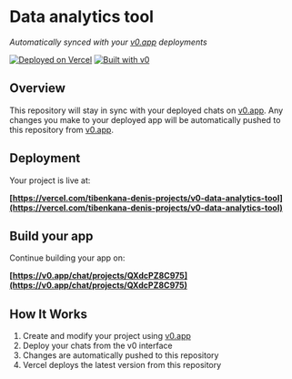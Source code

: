 # Data analytics tool

*Automatically synced with your [v0.app](https://v0.app) deployments*

[![Deployed on Vercel](https://img.shields.io/badge/Deployed%20on-Vercel-black?style=for-the-badge&logo=vercel)](https://vercel.com/tibenkana-denis-projects/v0-data-analytics-tool)
[![Built with v0](https://img.shields.io/badge/Built%20with-v0.app-black?style=for-the-badge)](https://v0.app/chat/projects/QXdcPZ8C975)

## Overview

This repository will stay in sync with your deployed chats on [v0.app](https://v0.app).
Any changes you make to your deployed app will be automatically pushed to this repository from [v0.app](https://v0.app).

## Deployment

Your project is live at:

**[https://vercel.com/tibenkana-denis-projects/v0-data-analytics-tool](https://vercel.com/tibenkana-denis-projects/v0-data-analytics-tool)**

## Build your app

Continue building your app on:

**[https://v0.app/chat/projects/QXdcPZ8C975](https://v0.app/chat/projects/QXdcPZ8C975)**

## How It Works

1. Create and modify your project using [v0.app](https://v0.app)
2. Deploy your chats from the v0 interface
3. Changes are automatically pushed to this repository
4. Vercel deploys the latest version from this repository